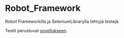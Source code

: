 # Robot_Framework
<p>Robot Frameworkilla ja SeleniumLibrarylla tehtyjä testejä.</p>
<p> Testit perustuvat <a href="https://github.com/craigmckeachie/keeptrack-ts/tree/testing">sovellukseen</a>.</p>
